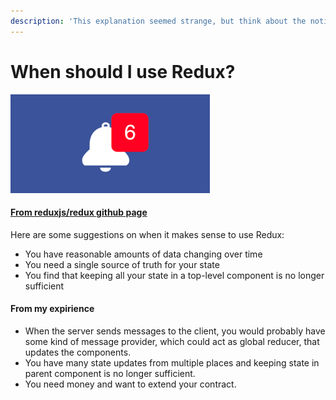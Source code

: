 ```yaml
---
description: 'This explanation seemed strange, but think about the notifications'
---
```


# When should I use Redux?

![](.gitbook/assets/image%20%285%29.png)

#### [From reduxjs/redux github page](https://github.com/reduxjs/redux#before-proceeding-further)

Here are some suggestions on when it makes sense to use Redux:

* You have reasonable amounts of data changing over time
* You need a single source of truth for your state
* You find that keeping all your state in a top-level component is no longer sufficient

#### From my expirience

* When the server sends messages to the client, you would probably have some kind of message provider, which could act as global reducer, that updates the components.
* You have many state updates from multiple places and keeping state in parent component is no longer sufficient.
* You need money and want to extend your contract.

